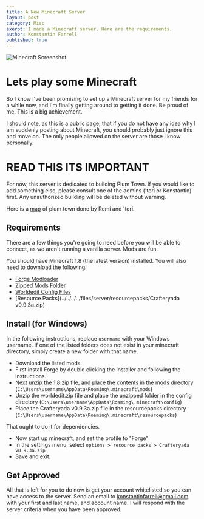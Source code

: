 ```yaml
---
title: A New Minecraft Server
layout: post
category: Misc
exerpt: I made a Minecraft server. Here are the requirements.
author: Konstantin Farrell
published: true
---
```


![Minecraft Screenshot](../../../../files/server/img/screenshot.png)

# Lets play some Minecraft

So I know I've been promising to set up a Minecraft server for my friends for a while now, 
and I'm finally getting around to getting it done. Be proud of me. This is a big achievement.

I should note, as this is a public page, that if you do not have any idea why I am suddenly posting
about Minecraft, you should probably just ignore this and move on. The only people allowed on the
server are those I know personally.

# READ THIS ITS IMPORTANT

For now, this server is dedicated to building Plum Town. If you would like to add something else, please consult one of the admins ('tori or Konstantin) first.
Any unauthorized building will be deleted without warning. 

Here is a [map](../../../../files/server/img/map.jpg) of plum town done by Remi and 'tori.

## Requirements

There are a few things you're going to need before you will be able to connect, as we aren't running a vanilla server. Mods are fun.

You should have Minecraft 1.8 (the latest version) installed. You will also need to download the following.

- [Forge Modloader](../../../../files/server/forge/forge-1.8-11.14.1.1334-installer-win.exe)
- [Zipped Mods Folder](../../../../files/server/mods/1.8.zip)
- [Worldedit Config Files](../../../../files/server/config/worldedit.zip)
- [Resource Packs](../../../../files/server/resourcepacks/Crafteryada v0.9.3a.zip)


## Install (for Windows)

In the following instructions, replace `username` with your Windows username. If one of the listed folders does not exist in your minecraft directory, simply create a new folder with that name.

- Download the listed mods.
- First install Forge by double clicking the installer and following the instructions.
- Next unzip the 1.8.zip file, and place the contents in the mods directory (`C:\Users\username\AppData\Roaming\.minecraft\mods`)
- Unzip the worldedit.zip file and place the unzipped folder in the config directory (`C:\Users\username\AppData\Roaming\.minecraft\config`)
- Place the Crafteryada v0.9.3a.zip file in the resourcepacks directory (`C:\Users\username\AppData\Roaming\.minecraft\resourcepacks`)

That ought to do it for dependencies.

- Now start up minecraft, and set the profile to "Forge"
- In the settings menu, select `options > resource packs > Crafteryada v0.9.3a.zip`
- Save and exit.

## Get Approved

All that is left for you to do now is get your account whitelisted so you can have access to the server. Send an email to <konstantinfarrell@gmail.com> with your first and last name, and account name.
I will respond with the server criteria when you have been approved.

